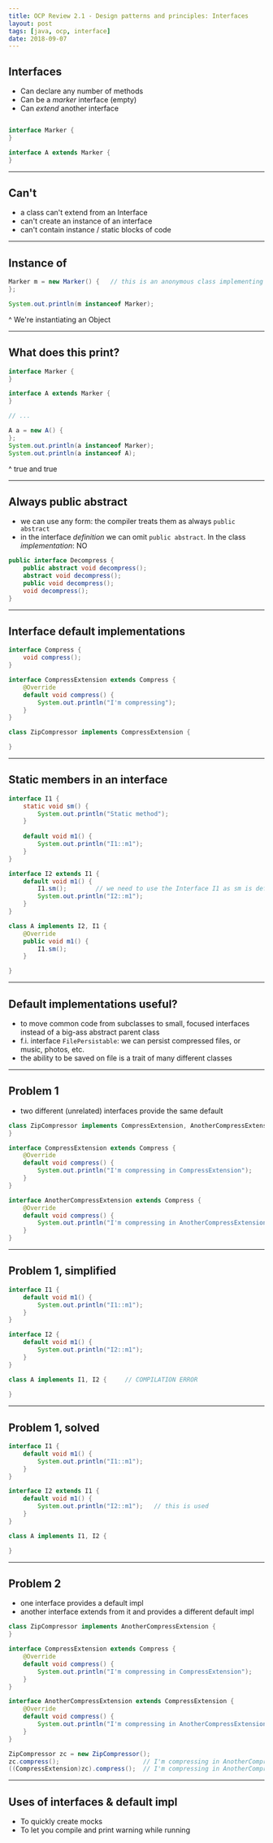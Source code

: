 ```yaml
---
title: OCP Review 2.1 - Design patterns and principles: Interfaces
layout: post
tags: [java, ocp, interface]
date: 2018-09-07
---
```


## Interfaces

- Can declare any number of methods
- Can be a _marker_ interface (empty)
- Can _extend_ another interface

```java

interface Marker {
}

interface A extends Marker {   
}
``` 

---

## Can't

- a class can't extend from an Interface
- can't create an instance of an interface
- can't contain instance / static blocks of code

---

## Instance of

```java
Marker m = new Marker() {   // this is an anonymous class implementing Marker
};

System.out.println(m instanceof Marker);
```

^
We're instantiating an Object

---

## What does this print?

```java
interface Marker {
}

interface A extends Marker {   
}

// ...

A a = new A() {
};
System.out.println(a instanceof Marker);
System.out.println(a instanceof A);
```
^
true and true

---

## Always public abstract

- we can use any form: the compiler treats them as always `public abstract`
- in the interface _definition_ we can omit `public abstract`. In the class _implementation_: NO

```java
public interface Decompress {
    public abstract void decompress();
    abstract void decompress();
    public void decompress();
    void decompress();
}
```

---

## Interface default implementations

```java
interface Compress {
    void compress();
}

interface CompressExtension extends Compress {
    @Override
    default void compress() {
        System.out.println("I'm compressing");
    }
}

class ZipCompressor implements CompressExtension {

}
```

---

## Static members in an interface

```java
interface I1 {
    static void sm() {
        System.out.println("Static method");
    }
    
    default void m1() {
        System.out.println("I1::m1");
    }
}

interface I2 extends I1 {
    default void m1() {
        I1.sm();        // we need to use the Interface I1 as sm is defined there
        System.out.println("I2::m1");
    }
}

class A implements I2, I1 {
    @Override
    public void m1() {
        I1.sm();
    }

}
```


---

## Default implementations useful?

- to move common code from subclasses to small, focused interfaces instead of a big-ass abstract parent class
- f.i. interface `FilePersistable`: we can persist compressed files, or music, photos, etc.
- the ability to be saved on file is a trait of many different classes

---

## Problem 1

- two different (unrelated) interfaces provide the same default

```java
class ZipCompressor implements CompressExtension, AnotherCompressExtension {    // Error
}

interface CompressExtension extends Compress {
    @Override
    default void compress() {
        System.out.println("I'm compressing in CompressExtension");
    }
}

interface AnotherCompressExtension extends Compress {
    @Override
    default void compress() {
        System.out.println("I'm compressing in AnotherCompressExtension");
    }
}

```

---

## Problem 1, simplified

```java
interface I1 {
    default void m1() {
        System.out.println("I1::m1");
    }
}

interface I2 {
    default void m1() {
        System.out.println("I2::m1");
    }
}

class A implements I1, I2 {     // COMPILATION ERROR
    
}
```

---

## Problem 1, solved

```java
interface I1 {
    default void m1() {
        System.out.println("I1::m1");
    }
}

interface I2 extends I1 {
    default void m1() {
        System.out.println("I2::m1");   // this is used
    }
}

class A implements I1, I2 {

}
```



---

## Problem 2

- one interface provides a default impl
- another interface extends from it and provides a different default impl

```java
class ZipCompressor implements AnotherCompressExtension {
}

interface CompressExtension extends Compress {
    @Override
    default void compress() {
        System.out.println("I'm compressing in CompressExtension");
    }
}

interface AnotherCompressExtension extends CompressExtension {
    @Override
    default void compress() {
        System.out.println("I'm compressing in AnotherCompressExtension");
    }
}

ZipCompressor zc = new ZipCompressor();
zc.compress();                       // I'm compressing in AnotherCompressExtension
((CompressExtension)zc).compress();  // I'm compressing in AnotherCompressExtension
```

---

## Uses of interfaces & default impl

- To quickly create mocks
- To let you compile and print warning while running